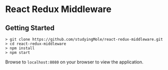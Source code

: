 # React Redux Middleware

## Getting Started

```shell
> git clone https://github.com/studyingMole/react-redux-middleware.git
> cd react-redux-middleware
> npm install
> npm start
```

Browse to `localhost:8080` on your browser to view the application.
